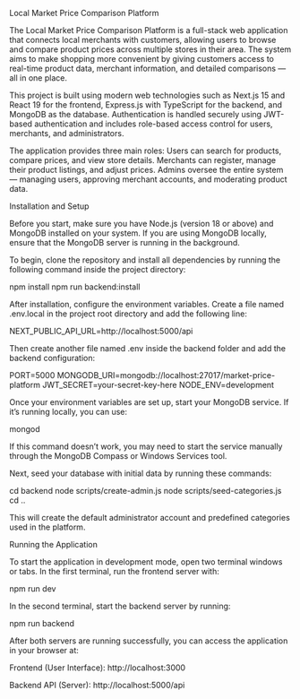 Local Market Price Comparison Platform

The Local Market Price Comparison Platform is a full-stack web application that connects local merchants with customers, allowing users to browse and compare product prices across multiple stores in their area. The system aims to make shopping more convenient by giving customers access to real-time product data, merchant information, and detailed comparisons — all in one place.

This project is built using modern web technologies such as Next.js 15 and React 19 for the frontend, Express.js with TypeScript for the backend, and MongoDB as the database. Authentication is handled securely using JWT-based authentication and includes role-based access control for users, merchants, and administrators.

The application provides three main roles:
Users can search for products, compare prices, and view store details.
Merchants can register, manage their product listings, and adjust prices.
Admins oversee the entire system — managing users, approving merchant accounts, and moderating product data.

Installation and Setup

Before you start, make sure you have Node.js (version 18 or above) and MongoDB installed on your system. If you are using MongoDB locally, ensure that the MongoDB server is running in the background.

To begin, clone the repository and install all dependencies by running the following command inside the project directory:

npm install
npm run backend:install


After installation, configure the environment variables. Create a file named .env.local in the project root directory and add the following line:

NEXT_PUBLIC_API_URL=http://localhost:5000/api


Then create another file named .env inside the backend folder and add the backend configuration:

PORT=5000
MONGODB_URI=mongodb://localhost:27017/market-price-platform
JWT_SECRET=your-secret-key-here
NODE_ENV=development


Once your environment variables are set up, start your MongoDB service. If it’s running locally, you can use:

mongod


If this command doesn’t work, you may need to start the service manually through the MongoDB Compass or Windows Services tool.

Next, seed your database with initial data by running these commands:

cd backend
node scripts/create-admin.js
node scripts/seed-categories.js
cd ..


This will create the default administrator account and predefined categories used in the platform.

Running the Application

To start the application in development mode, open two terminal windows or tabs. In the first terminal, run the frontend server with:

npm run dev


In the second terminal, start the backend server by running:

npm run backend


After both servers are running successfully, you can access the application in your browser at:

Frontend (User Interface): http://localhost:3000

Backend API (Server): http://localhost:5000/api